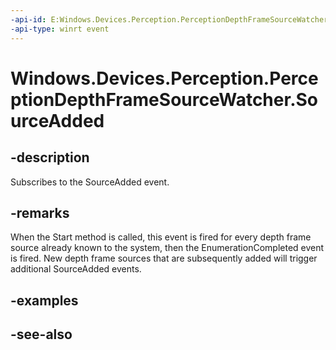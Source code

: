 ----api-id: E:Windows.Devices.Perception.PerceptionDepthFrameSourceWatcher.SourceAdded
-api-type: winrt event
---<!-- Event syntaxpublic event Windows.Foundation.TypedEventHandler SourceAdded<Windows.Devices.Perception.PerceptionDepthFrameSourceWatcher,  Windows.Devices.Perception.PerceptionDepthFrameSourceAddedEventArgs>--># Windows.Devices.Perception.PerceptionDepthFrameSourceWatcher.SourceAdded## -descriptionSubscribes to the SourceAdded event.## -remarksWhen the Start method is called, this event is fired for every depth frame source already known to the system, then the EnumerationCompleted event is fired. New depth frame sources that are subsequently added will trigger additional SourceAdded events.## -examples## -see-also